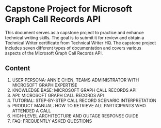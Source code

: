 # Capstone Project for Microsoft Graph Call Records API

This document serves as a capstone project to practice and enhance technical writing skills. The goal is to submit it for review and obtain a Technical Writer certificate from Technical Writer HQ. The capstone project includes seven different types of documentation and covers various aspects of the Microsoft Graph Call Records API.

## Content

1. USER PERSONA: ANNIE CHEN, TEAMS ADMINISTRATOR WITH MICROSOFT GRAPH EXPERTISE
2. KNOWLEDGE BASE: MICROSOFT GRAPH CALL RECORDS API
3. API: MICROSOFT GRAPH CALL RECORDS API
4. TUTORIAL: STEP-BY-STEP CALL RECORD SCENARIO INTERPRETATION
5. PRODUCT MANUAL: HOW TO RETRIEVE ALL PARTICIPANTS WHO ATTENDED A CALL
6. HIGH-LEVEL ARCHITECTURE AND OUTAGE RESPONSE GUIDE
7. FAQ: FREQUENTLY ASKED QUESTIONS
